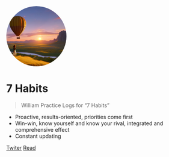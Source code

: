 <img width="160px" style="border-radius: 50%" bor src="/style/7habit.jpg">

# **7 Habits**

> William Practice Logs for “7 Habits”
  - Proactive, results-oriented, priorities come first
  - Win-win, know yourself and know your rival, integrated and comprehensive effect
  - Constant updating



[Twiter](https://twitter.com/william_7habit)
[Read](/en-us/README.md)

